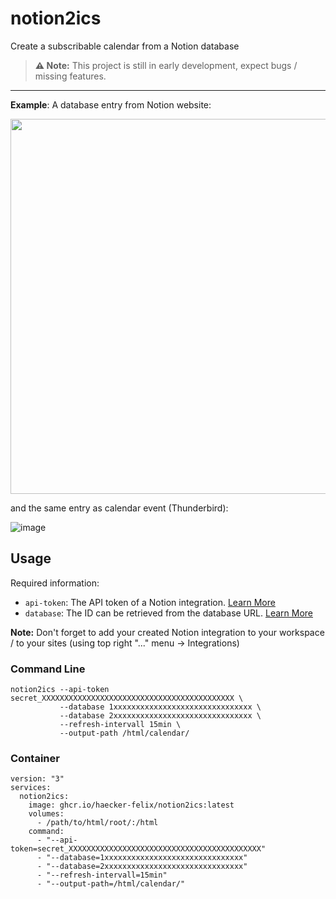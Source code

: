 # notion2ics

Create a subscribable calendar from a Notion database 

> **⚠️ Note:** This project is still in early development, expect bugs / missing features.

---

**Example**: A database entry from Notion website:

<img src="https://user-images.githubusercontent.com/6001248/227716980-4fe36f80-a378-469a-8372-9af76c6cdbc4.png" width="600">

and the same entry as calendar event (Thunderbird):

![image](https://user-images.githubusercontent.com/6001248/227716905-9e6784bf-b95a-470c-91fb-eeca9f4429b3.png)


## Usage

Required information:
- `api-token`: The API token of a Notion integration. [Learn More](https://www.notion.so/my-integrations)
- `database`: The ID can be retrieved from the database URL. [Learn More](https://developers.notion.com/reference/retrieve-a-database)

**Note:** Don't forget to add your created Notion integration to your workspace / to your sites (using top right "..." menu -> Integrations)

### Command Line

```
notion2ics --api-token secret_XXXXXXXXXXXXXXXXXXXXXXXXXXXXXXXXXXXXXXXXXXX \
           --database 1xxxxxxxxxxxxxxxxxxxxxxxxxxxxxxx \
           --database 2xxxxxxxxxxxxxxxxxxxxxxxxxxxxxxx \
           --refresh-intervall 15min \
           --output-path /html/calendar/
```

### Container

```
version: "3"
services:
  notion2ics:
    image: ghcr.io/haecker-felix/notion2ics:latest
    volumes:
      - /path/to/html/root/:/html
    command:
      - "--api-token=secret_XXXXXXXXXXXXXXXXXXXXXXXXXXXXXXXXXXXXXXXXXXX"
      - "--database=1xxxxxxxxxxxxxxxxxxxxxxxxxxxxxxx"
      - "--database=2xxxxxxxxxxxxxxxxxxxxxxxxxxxxxxx"
      - "--refresh-intervall=15min"
      - "--output-path=/html/calendar/"
```
